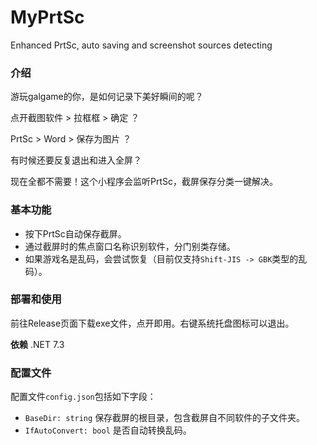 # MyPrtSc
Enhanced PrtSc, auto saving and screenshot sources detecting

### 介绍

游玩galgame的你，是如何记录下美好瞬间的呢？

点开截图软件 > 拉框框 > 确定 ？

PrtSc > Word > 保存为图片 ？

有时候还要反复退出和进入全屏？

现在全都不需要！这个小程序会监听PrtSc，截屏保存分类一键解决。

### 基本功能

- 按下PrtSc自动保存截屏。
- 通过截屏时的焦点窗口名称识别软件，分门别类存储。
- 如果游戏名是乱码，会尝试恢复（目前仅支持`Shift-JIS -> GBK`类型的乱码）。

### 部署和使用

前往Release页面下载exe文件，点开即用。右键系统托盘图标可以退出。

**依赖** .NET 7.3

### 配置文件

配置文件`config.json`包括如下字段：

- `BaseDir: string` 保存截屏的根目录，包含截屏自不同软件的子文件夹。
- `IfAutoConvert: bool` 是否自动转换乱码。